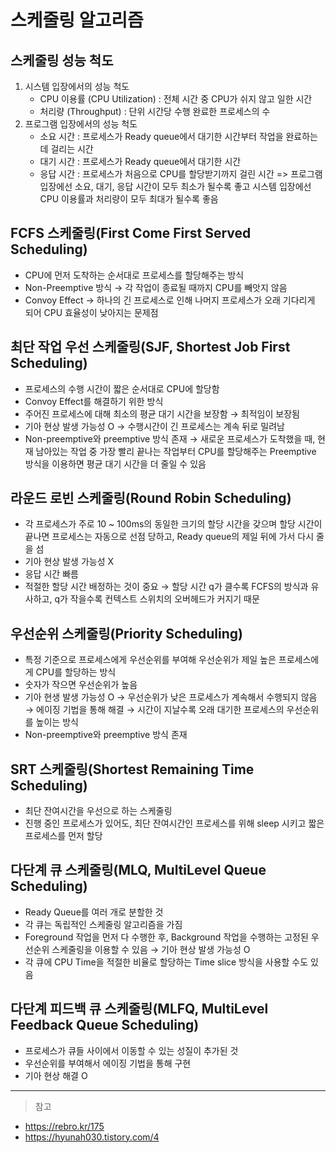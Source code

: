 # 스케줄링 알고리즘

## 스케줄링 성능 척도

1. 시스템 입장에서의 성능 척도
   - CPU 이용률 (CPU Utilization) : 전체 시간 중 CPU가 쉬지 않고 일한 시간
   - 처리량 (Throughput) : 단위 시간당 수행 완료한 프로세스의 수
2. 프로그램 입장에서의 성능 척도
   - 소요 시간 : 프로세스가 Ready queue에서 대기한 시간부터 작업을 완료하는데 걸리는 시간
   - 대기 시간 : 프로세스가 Ready queue에서 대기한 시간
   - 응답 시간 : 프로세스가 처음으로 CPU를 할당받기까지 걸린 시간
     => 프로그램 입장에선 소요, 대기, 응답 시간이 모두 최소가 될수록 좋고 시스템 입장에선 CPU 이용률과 처리량이 모두 최대가 될수록 좋음

## FCFS 스케줄링(First Come First Served Scheduling)

- CPU에 먼저 도착하는 순서대로 프로세스를 할당해주는 방식
- Non-Preemptive 방식 → 각 작업이 종료될 때까지 CPU를 빼앗지 않음
- Convoy Effect → 하나의 긴 프로세스로 인해 나머지 프로세스가 오래 기다리게 되어 CPU 효율성이 낮아지는 문제점

## 최단 작업 우선 스케줄링(SJF, Shortest Job First Scheduling)

- 프로세스의 수행 시간이 짧은 순서대로 CPU에 할당함
- Convoy Effect를 해결하기 위한 방식
- 주어진 프로세스에 대해 최소의 평균 대기 시간을 보장함 → 최적임이 보장됨
- 기아 현상 발생 가능성 O → 수행시간이 긴 프로세스는 계속 뒤로 밀려남
- Non-preemptive와 preemptive 방식 존재 → 새로운 프로세스가 도착했을 때, 현재 남아있는 작업 중 가장 빨리 끝나는 작업부터 CPU를 할당해주는 Preemptive 방식을 이용하면 평균 대기 시간을 더 줄일 수 있음

## 라운드 로빈 스케줄링(Round Robin Scheduling)

- 각 프로세스가 주로 10 ~ 100ms의 동일한 크기의 할당 시간을 갖으며 할당 시간이 끝나면 프로세스는 자동으로 선점 당하고, Ready queue의 제일 뒤에 가서 다시 줄을 섬
- 기아 현상 발생 가능성 X
- 응답 시간 빠름
- 적절한 할당 시간 배정하는 것이 중요 → 할당 시간 q가 클수록 FCFS의 방식과 유사하고, q가 작을수록 컨텍스트 스위치의 오버헤드가 커지기 때문

## 우선순위 스케줄링(Priority Scheduling)

- 특정 기준으로 프로세스에게 우선순위를 부여해 우선순위가 제일 높은 프로세스에게 CPU를 할당하는 방식
- 숫자가 작으면 우선순위가 높음
- 기아 현생 발생 가능성 O → 우선순위가 낮은 프로세스가 계속해서 수행되지 않음 → 에이징 기법을 통해 해결 → 시간이 지날수록 오래 대기한 프로세스의 우선순위를 높이는 방식
- Non-preemptive와 preemptive 방식 존재

## SRT 스케줄링(Shortest Remaining Time Scheduling)

- 최단 잔여시간을 우선으로 하는 스케줄링
- 진행 중인 프로세스가 있어도, 최단 잔여시간인 프로세스를 위해 sleep 시키고 짧은 프로세스를 먼저 할당

## 다단계 큐 스케줄링(MLQ, MultiLevel Queue Scheduling)

- Ready Queue를 여러 개로 분할한 것
- 각 큐는 독립적인 스케줄링 알고리즘을 가짐
- Foreground 작업을 먼저 다 수행한 후, Background 작업을 수행하는 고정된 우선순위 스케줄링을 이용할 수 있음 → 기아 현상 발생 가능성 O
- 각 큐에 CPU Time을 적절한 비율로 할당하는 Time slice 방식을 사용할 수도 있음

## 다단계 피드백 큐 스케줄링(MLFQ, MultiLevel Feedback Queue Scheduling)

- 프로세스가 큐들 사이에서 이동할 수 있는 성질이 추가된 것
- 우선순위를 부여해서 에이징 기법을 통해 구현
- 기아 현상 해결 O

---

> 참고

- https://rebro.kr/175
- https://hyunah030.tistory.com/4
